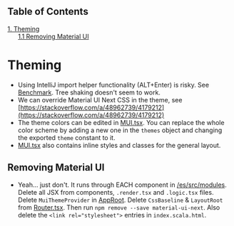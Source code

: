 ## Table of Contents
[1. Theming](#theming)<br>
&nbsp;&nbsp;&nbsp;&nbsp;&nbsp;&nbsp;[1.1 Removing Material UI](#removing-material-ui)<br>
# Theming

* Using IntelliJ import helper functionality (ALT+Enter) is risky. See [Benchmark](https://stackoverflow.com/q/49408778/4179212). Tree shaking doesn't seem to work.
* We can override Material UI Next CSS in the theme, see [https://stackoverflow.com/a/48962739/4179212](https://stackoverflow.com/a/48962739/4179212)
* The theme colors can be edited in [MUI.tsx](/es/src/modules/layout/css/MUI.tsx). You can replace the whole color scheme by adding a new one in the `themes` object and changing the exported `theme` constant to it.
* [MUI.tsx](/es/src/modules/layout/css/MUI.tsx) also contains inline styles and classes for the general layout.


## Removing Material UI

* Yeah... just don't. It runs through EACH component in [/es/src/modules](/es/src/modules). Delete all JSX from components, `.render.tsx` and `.logic.tsx` files. Delete `MuiThemeProvider` in [AppRoot](/es/src/app/AppRoot.tsx). Delete `CssBaseline` & `LayoutRoot` from [Router.tsx](/es/src/app/Router.tsx). Then run `npm remove --save material-ui-next`. Also delete the `<link rel="stylesheet">` entries in `index.scala.html`.


